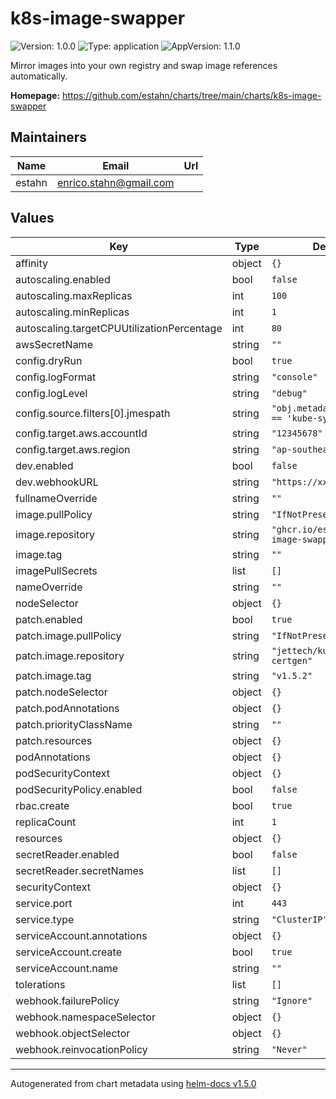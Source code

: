 # k8s-image-swapper

![Version: 1.0.0](https://img.shields.io/badge/Version-1.0.0-informational?style=flat-square) ![Type: application](https://img.shields.io/badge/Type-application-informational?style=flat-square) ![AppVersion: 1.1.0](https://img.shields.io/badge/AppVersion-1.1.0-informational?style=flat-square)

Mirror images into your own registry and swap image references automatically.

**Homepage:** <https://github.com/estahn/charts/tree/main/charts/k8s-image-swapper>

## Maintainers

| Name | Email | Url |
| ---- | ------ | --- |
| estahn | enrico.stahn@gmail.com |  |

## Values

| Key | Type | Default | Description |
|-----|------|---------|-------------|
| affinity | object | `{}` |  |
| autoscaling.enabled | bool | `false` |  |
| autoscaling.maxReplicas | int | `100` |  |
| autoscaling.minReplicas | int | `1` |  |
| autoscaling.targetCPUUtilizationPercentage | int | `80` |  |
| awsSecretName | string | `""` |  |
| config.dryRun | bool | `true` |  |
| config.logFormat | string | `"console"` |  |
| config.logLevel | string | `"debug"` |  |
| config.source.filters[0].jmespath | string | `"obj.metadata.namespace == 'kube-system'"` |  |
| config.target.aws.accountId | string | `"12345678"` |  |
| config.target.aws.region | string | `"ap-southeast-2"` |  |
| dev.enabled | bool | `false` |  |
| dev.webhookURL | string | `"https://xxx.ngrok.io"` |  |
| fullnameOverride | string | `""` |  |
| image.pullPolicy | string | `"IfNotPresent"` |  |
| image.repository | string | `"ghcr.io/estahn/k8s-image-swapper"` |  |
| image.tag | string | `""` |  |
| imagePullSecrets | list | `[]` |  |
| nameOverride | string | `""` |  |
| nodeSelector | object | `{}` |  |
| patch.enabled | bool | `true` |  |
| patch.image.pullPolicy | string | `"IfNotPresent"` |  |
| patch.image.repository | string | `"jettech/kube-webhook-certgen"` |  |
| patch.image.tag | string | `"v1.5.2"` |  |
| patch.nodeSelector | object | `{}` |  |
| patch.podAnnotations | object | `{}` |  |
| patch.priorityClassName | string | `""` |  |
| patch.resources | object | `{}` |  |
| podAnnotations | object | `{}` |  |
| podSecurityContext | object | `{}` |  |
| podSecurityPolicy.enabled | bool | `false` |  |
| rbac.create | bool | `true` |  |
| replicaCount | int | `1` |  |
| resources | object | `{}` |  |
| secretReader.enabled | bool | `false` |  |
| secretReader.secretNames | list | `[]` |  |
| securityContext | object | `{}` |  |
| service.port | int | `443` |  |
| service.type | string | `"ClusterIP"` |  |
| serviceAccount.annotations | object | `{}` |  |
| serviceAccount.create | bool | `true` |  |
| serviceAccount.name | string | `""` |  |
| tolerations | list | `[]` |  |
| webhook.failurePolicy | string | `"Ignore"` |  |
| webhook.namespaceSelector | object | `{}` |  |
| webhook.objectSelector | object | `{}` |  |
| webhook.reinvocationPolicy | string | `"Never"` |  |

----------------------------------------------
Autogenerated from chart metadata using [helm-docs v1.5.0](https://github.com/norwoodj/helm-docs/releases/v1.5.0)
